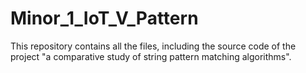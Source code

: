 # Minor_1_IoT_V_Pattern
This repository contains all the files, including the source code of the project "a comparative study of string pattern matching algorithms".
